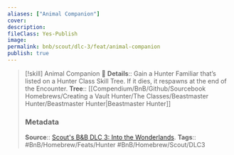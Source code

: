 ```yaml
---
aliases: ["Animal Companion"]
cover: 
description: 
fileClass: Yes-Publish
image: 
permalink: bnb/scout/dlc-3/feat/animal-companion
publish: true
---
```


> [!skill] Animal Companion 🍻
> **Details**:: Gain a Hunter Familiar that’s listed on a Hunter Class Skill Tree. If it dies, it respawns at the end of the Encounter.
> **Tree**:: [[Compendium/BnB/Github/Sourcebook Homebrews/Creating a Vault Hunter/The Classes/Beastmaster Hunter/Beastmaster Hunter|Beastmaster Hunter]]
> ### Metadata
> **Source**:: [Scout's B&B DLC 3: Into the Wonderlands](https://docs.google.com/document/d/1MLOgrWwcLNTnP9PuXrKiLImy7SUh4hXO8arVUAlmdp0/edit).
> **Tags**:: #BnB/Homebrew/Feats/Hunter #BnB/Homebrew/Scout/DLC3


